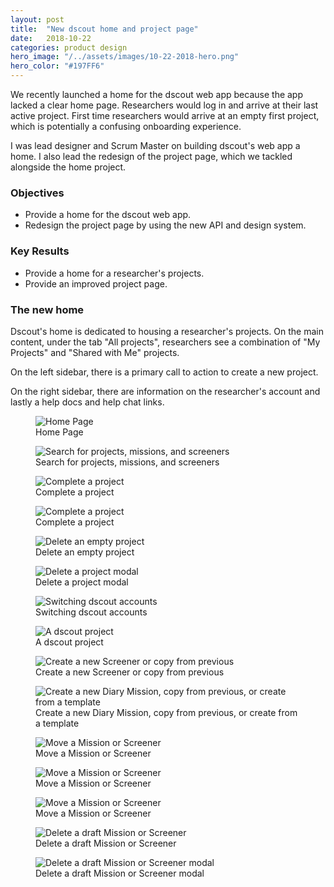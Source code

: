 ```yaml
---
layout: post
title:  "New dscout home and project page"
date:   2018-10-22
categories: product design
hero_image: "/../assets/images/10-22-2018-hero.png"
hero_color: "#197FF6"
---
```

We recently launched a home for the dscout web app because the app lacked a clear home page. Researchers would log in and arrive at their last active project. First time researchers would arrive at an empty first project, which is potentially a confusing onboarding experience.

I was lead designer and Scrum Master on building dscout's web app a home. I also lead the redesign of the project page, which we tackled alongside the home project.

### Objectives
* Provide a home for the dscout web app.
* Redesign the project page by using the new API and design system.

### Key Results
* Provide a home for a researcher's projects.
* Provide an improved project page.

### The new home

Dscout's home is dedicated to housing a researcher's projects. On the main content, under the tab "All projects", researchers see a combination of "My Projects" and "Shared with Me" projects.

On the left sidebar, there is a primary call to action to create a new project.

On the right sidebar, there are information on the researcher's account and lastly a help docs and help chat links.

<figure>
	<img src="{{ site.baseurl }}/assets/images/home-1.png" title="Home Page" />
	<figcaption class="media-caption center">Home Page</figcaption>
</figure>

<figure>
	<img src="{{ site.baseurl }}/assets/images/home-2.png" title="Search for projects, missions, and screeners" />
	<figcaption class="media-caption center">Search for projects, missions, and screeners</figcaption>
</figure>


<figure>
	<img src="{{ site.baseurl }}/assets/images/home-3.png" title="Complete a project" />
	<figcaption class="media-caption center">Complete a project</figcaption>
</figure>

<figure>
	<img src="{{ site.baseurl }}/assets/images/home-4.png" title="Complete a project" />
	<figcaption class="media-caption center">Complete a project</figcaption>
</figure>

<figure>
	<img src="{{ site.baseurl }}/assets/images/home-5.png" title="Delete an empty project" />
	<figcaption class="media-caption center">Delete an empty project</figcaption>
</figure>

<figure>
	<img src="{{ site.baseurl }}/assets/images/home-6.png" title="Delete a project modal" />
	<figcaption class="media-caption center">Delete a project modal</figcaption>
</figure>

<figure>
	<img src="{{ site.baseurl }}/assets/images/home-7.png" title="Switching dscout accounts" />
	<figcaption class="media-caption center">Switching dscout accounts</figcaption>
</figure>

<figure>
	<img src="{{ site.baseurl }}/assets/images/project-1.png" title="A dscout project" />
	<figcaption class="media-caption center">A dscout project</figcaption>
</figure>

<figure>
	<img src="{{ site.baseurl }}/assets/images/project-2.png" title="Create a new Screener or copy from previous" />
	<figcaption class="media-caption center">Create a new Screener or copy from previous</figcaption>
</figure>

<figure>
	<img src="{{ site.baseurl }}/assets/images/project-3.png" title="Create a new Diary Mission, copy from previous, or create from a template" />
	<figcaption class="media-caption center">Create a new Diary Mission, copy from previous, or create from a template</figcaption>
</figure>

<figure>
	<img src="{{ site.baseurl }}/assets/images/project-4.png" title="Move a Mission or Screener" />
	<figcaption class="media-caption center">Move a Mission or Screener</figcaption>
</figure>

<figure>
	<img src="{{ site.baseurl }}/assets/images/project-5.png" title="Move a Mission or Screener" />
	<figcaption class="media-caption center">Move a Mission or Screener</figcaption>
</figure>

<figure>
	<img src="{{ site.baseurl }}/assets/images/project-6.png" title="Move a Mission or Screener" />
	<figcaption class="media-caption center">Move a Mission or Screener</figcaption>
</figure>

<figure>
	<img src="{{ site.baseurl }}/assets/images/project-7.png" title="Delete a draft Mission or Screener" />
	<figcaption class="media-caption center">Delete a draft Mission or Screener</figcaption>
</figure>

<figure>
	<img src="{{ site.baseurl }}/assets/images/project-8.png" title="Delete a draft Mission or Screener modal" />
	<figcaption class="media-caption center">Delete a draft Mission or Screener modal</figcaption>
</figure>
